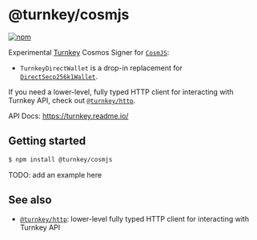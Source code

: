 # @turnkey/cosmjs

[![npm](https://img.shields.io/npm/v/@turnkey/cosmjs?color=%234C48FF)](https://www.npmjs.com/package/@turnkey/cosmjs)

Experimental [Turnkey](https://turnkey.io) Cosmos Signer for [`CosmJS`](https://github.com/cosmos/cosmjs):

- `TurnkeyDirectWallet` is a drop-in replacement for [`DirectSecp256k1Wallet`](https://github.com/cosmos/cosmjs/blob/e8e65aa0c145616ccb58625c32bffe08b46ff574/packages/proto-signing/src/directsecp256k1wallet.ts#LL14C14-L14C35).

If you need a lower-level, fully typed HTTP client for interacting with Turnkey API, check out [`@turnkey/http`](/packages/http/).

API Docs: https://turnkey.readme.io/

## Getting started

```bash
$ npm install @turnkey/cosmjs
```

TODO: add an example here

## See also

- [`@turnkey/http`](/packages/http/): lower-level fully typed HTTP client for interacting with Turnkey API
